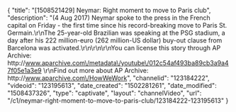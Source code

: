 {
    "title": "[1508521429] Neymar: Right moment to move to Paris club",
    "description": "(4 Aug 2017) Neymar spoke to the press in the French capital on Friday - the first time since his record-breaking move to Paris St. Germain.\r\nThe 25-year-old Brazilian was speaking at the PSG stadium, a day after his 222 million-euro (262 million-US dollar) buy-out clause from Barcelona was activated.\r\n\r\n\r\nYou can license this story through AP Archive: http:\/\/www.aparchive.com\/metadata\/youtube\/012c54af493ba89cb3a9a47f05e1a3e9 \r\nFind out more about AP Archive: http:\/\/www.aparchive.com\/HowWeWork",
    "channelid": "123184222",
    "videoid": "123195613",
    "date_created": "1502281261",
    "date_modified": "1508437326",
    "type": "captivate",
    "layout": "channelVideo",
    "url": "\/c1\/neymar-right-moment-to-move-to-paris-club\/123184222-123195613"
}